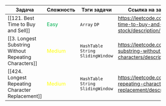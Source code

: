 | Задача                                                | Сложность                           | Тэги задачи                          | Ссылка на задачу в LeetCode                                                               |
| ----------------------------------------------------- | ----------------------------------- | ------------------------------------ | ----------------------------------------------------------------------------------------- |
| [[121. Best Time to Buy and Sell]]                    | <font color="#00b050">Easy</font>   | `Array` `DP`                         | https://leetcode.com/problems/best-time-to-buy-and-sell-stock/description/                |
| [[3. Longest Substring Without Repeating Characters]] | <font color="#ffff00">Medium</font> | `HashTable` `String` `SlidingWindow` | https://leetcode.com/problems/longest-substring-without-repeating-characters/description/ |
| [[424. Longest Repeating Character Replacement]]      | <font color="#ffff00">Medium</font> | `HashTable` `String` `SlidingWindow` | https://leetcode.com/problems/longest-repeating-character-replacement/description/        |
